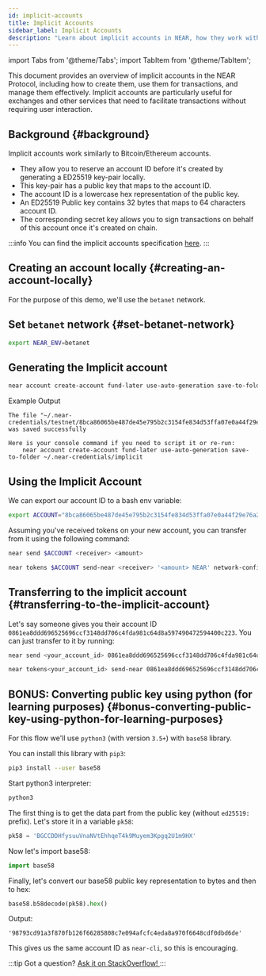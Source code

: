 ```yaml
---
id: implicit-accounts
title: Implicit Accounts
sidebar_label: Implicit Accounts
description: "Learn about implicit accounts in NEAR, how they work with Ethereum-style addresses, and their role in chain abstraction and multi-chain integration."
---
```


import Tabs from '@theme/Tabs';
import TabItem from '@theme/TabItem';

This document provides an overview of implicit accounts in the NEAR Protocol, including how to create them, use them for transactions, and manage them effectively. Implicit accounts are particularly useful for exchanges and other services that need to facilitate transactions without requiring user interaction.

## Background {#background}

Implicit accounts work similarly to Bitcoin/Ethereum accounts.
 - They allow you to reserve an account ID before it's created by generating a ED25519 key-pair locally.
 - This key-pair has a public key that maps to the account ID.
 - The account ID is a lowercase hex representation of the public key.
 - An ED25519 Public key contains 32 bytes that maps to 64 characters account ID.
 - The corresponding secret key allows you to sign transactions on behalf of this account once it's created on chain.

:::info
You can find the implicit accounts specification [here](https://nomicon.io/DataStructures/Account.html#implicit-account-ids).
:::

## Creating an account locally {#creating-an-account-locally}

For the purpose of this demo, we'll use the `betanet` network.

## Set `betanet` network {#set-betanet-network}

```bash
export NEAR_ENV=betanet
```

## Generating the Implicit account

```bash
near account create-account fund-later use-auto-generation save-to-folder ~/.near-credentials/implicit
```

Example Output
```
The file "~/.near-credentials/testnet/8bca86065be487de45e795b2c3154fe834d53ffa07e0a44f29e76a2a5f075df8.json" was saved successfully

Here is your console command if you need to script it or re-run:
    near account create-account fund-later use-auto-generation save-to-folder ~/.near-credentials/implicit
```

## Using the Implicit Account
We can export our account ID to a bash env variable:
```bash
export ACCOUNT="8bca86065be487de45e795b2c3154fe834d53ffa07e0a44f29e76a2a5f075df8"
```

Assuming you've received tokens on your new account, you can transfer from it using the following command:

<Tabs groupId="cli-tabs">

  <TabItem value="short" label="Short">

  ```bash
  near send $ACCOUNT <receiver> <amount>
  ```
  </TabItem>

  <TabItem value="full" label="Full">

  ```bash
  near tokens $ACCOUNT send-near <receiver> '<amount> NEAR' network-config testnet sign-with-keychain send
  ```
  </TabItem>
</Tabs>

## Transferring to the implicit account {#transferring-to-the-implicit-account}

Let's say someone gives you their account ID `0861ea8ddd696525696ccf3148dd706c4fda981c64d8a597490472594400c223`. You can just transfer to it by running:

<Tabs groupId="cli-tabs">

  <TabItem value="short" label="Short">

  ```bash
  near send <your_account_id> 0861ea8ddd696525696ccf3148dd706c4fda981c64d8a597490472594400c223 <amount>
  ```
  </TabItem>

  <TabItem value="full" label="Full">

  ```bash
  near tokens<your_account_id> send-near 0861ea8ddd696525696ccf3148dd706c4fda981c64d8a597490472594400c223 '<amount> NEAR' network-config testnet sign-with-keychain send
  ```
  </TabItem>
</Tabs>

## BONUS: Converting public key using python (for learning purposes) {#bonus-converting-public-key-using-python-for-learning-purposes}

For this flow we'll use `python3` (with version `3.5+`) with `base58` library.

You can install this library with `pip3`:
```bash
pip3 install --user base58
```

Start python3 interpreter:
```bash
python3
```

The first thing is to get the data part from the public key (without `ed25519:` prefix). Let's store it in a variable `pk58`:
```python
pk58 = 'BGCCDDHfysuuVnaNVtEhhqeT4k9Muyem3Kpgq2U1m9HX'
```

Now let's import base58:
```python
import base58
```

Finally, let's convert our base58 public key representation to bytes and then to hex:
```python
base58.b58decode(pk58).hex()
```

Output:
```
'98793cd91a3f870fb126f66285808c7e094afcfc4eda8a970f6648cdf0dbd6de'
```

This gives us the same account ID as `near-cli`, so this is encouraging.

:::tip Got a question?
<a href="https://stackoverflow.com/questions/tagged/nearprotocol" target="_blank" rel="noopener noreferrer"> Ask it on StackOverflow! </a>
:::
